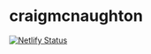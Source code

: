 # craigmcnaughton

[![Netlify Status](https://api.netlify.com/api/v1/badges/7d9b6f69-5b9f-467d-a20c-0dc345c17e23/deploy-status)](https://app.netlify.com/sites/elastic-kirch-743700/deploys)
